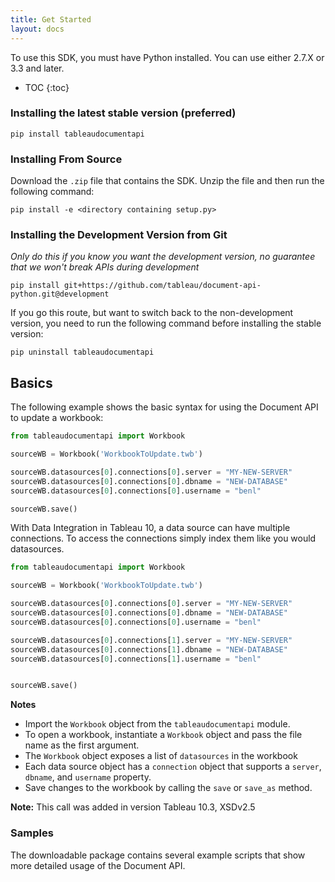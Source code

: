 ```yaml
---
title: Get Started
layout: docs
---
```


To use this SDK, you must have Python installed. You can use either 2.7.X or 3.3 and later.

* TOC
{:toc}

### Installing the latest stable version (preferred)

```shell
pip install tableaudocumentapi
```

### Installing From Source

Download the `.zip` file that contains the SDK. Unzip the file and then run the following command:

```shell
pip install -e <directory containing setup.py>
```

### Installing the Development Version from Git

*Only do this if you know you want the development version, no guarantee that we won't break APIs during development*

```shell
pip install git+https://github.com/tableau/document-api-python.git@development
```

If you go this route, but want to switch back to the non-development version, you need to run the following command before installing the stable version:

```shell
pip uninstall tableaudocumentapi
```

## Basics
The following example shows the basic syntax for using the Document API to update a workbook:

```python
from tableaudocumentapi import Workbook

sourceWB = Workbook('WorkbookToUpdate.twb')

sourceWB.datasources[0].connections[0].server = "MY-NEW-SERVER"
sourceWB.datasources[0].connections[0].dbname = "NEW-DATABASE"
sourceWB.datasources[0].connections[0].username = "benl"

sourceWB.save()
```

With Data Integration in Tableau 10, a data source can have multiple connections. To access the connections simply index them like you would datasources.

```python
from tableaudocumentapi import Workbook

sourceWB = Workbook('WorkbookToUpdate.twb')

sourceWB.datasources[0].connections[0].server = "MY-NEW-SERVER"
sourceWB.datasources[0].connections[0].dbname = "NEW-DATABASE"
sourceWB.datasources[0].connections[0].username = "benl"

sourceWB.datasources[0].connections[1].server = "MY-NEW-SERVER"
sourceWB.datasources[0].connections[1].dbname = "NEW-DATABASE"
sourceWB.datasources[0].connections[1].username = "benl"


sourceWB.save()
```


**Notes**

- Import the `Workbook` object from the `tableaudocumentapi` module.
- To open a workbook, instantiate a `Workbook` object and pass the file name as the first argument.
- The `Workbook` object exposes a list of `datasources` in the workbook
- Each data source object has a `connection` object that supports a `server`, `dbname`, and `username` property.
- Save changes to the workbook by calling the `save` or `save_as` method.

<div class="alert alert-info">
    <p><b>Note:</b> This call was added in version Tableau 10.3, XSDv2.5</p>
</div>

### Samples

The downloadable package contains several example scripts that show more detailed usage of the Document API.
